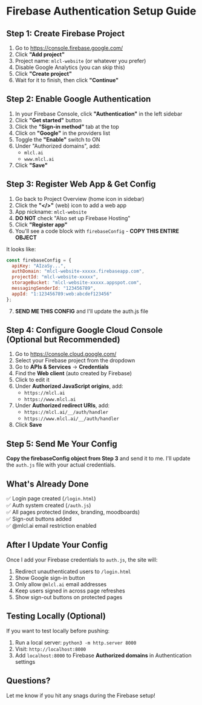 # Firebase Authentication Setup Guide

## Step 1: Create Firebase Project

1. Go to https://console.firebase.google.com/
2. Click **"Add project"**
3. Project name: `mlcl-website` (or whatever you prefer)
4. Disable Google Analytics (you can skip this)
5. Click **"Create project"**
6. Wait for it to finish, then click **"Continue"**

## Step 2: Enable Google Authentication

1. In your Firebase Console, click **"Authentication"** in the left sidebar
2. Click **"Get started"** button
3. Click the **"Sign-in method"** tab at the top
4. Click on **"Google"** in the providers list
5. Toggle the **"Enable"** switch to ON
6. Under "Authorized domains", add:
   - `mlcl.ai`
   - `www.mlcl.ai`
7. Click **"Save"**

## Step 3: Register Web App & Get Config

1. Go back to Project Overview (home icon in sidebar)
2. Click the **"</>"** (web) icon to add a web app
3. App nickname: `mlcl-website`
4. **DO NOT** check "Also set up Firebase Hosting"
5. Click **"Register app"**
6. You'll see a code block with `firebaseConfig` - **COPY THIS ENTIRE OBJECT**

It looks like:
```javascript
const firebaseConfig = {
  apiKey: "AIzaSy...",
  authDomain: "mlcl-website-xxxxx.firebaseapp.com",
  projectId: "mlcl-website-xxxxx",
  storageBucket: "mlcl-website-xxxxx.appspot.com",
  messagingSenderId: "123456789",
  appId: "1:123456789:web:abcdef123456"
};
```

7. **SEND ME THIS CONFIG** and I'll update the auth.js file

## Step 4: Configure Google Cloud Console (Optional but Recommended)

1. Go to https://console.cloud.google.com/
2. Select your Firebase project from the dropdown
3. Go to **APIs & Services** → **Credentials**
4. Find the **Web client** (auto created by Firebase)
5. Click to edit it
6. Under **Authorized JavaScript origins**, add:
   - `https://mlcl.ai`
   - `https://www.mlcl.ai`
7. Under **Authorized redirect URIs**, add:
   - `https://mlcl.ai/__/auth/handler`
   - `https://www.mlcl.ai/__/auth/handler`
8. Click **Save**

## Step 5: Send Me Your Config

**Copy the firebaseConfig object from Step 3** and send it to me. I'll update the `auth.js` file with your actual credentials.

## What's Already Done

✅ Login page created (`/login.html`)  
✅ Auth system created (`/auth.js`)  
✅ All pages protected (index, branding, moodboards)  
✅ Sign-out buttons added  
✅ @mlcl.ai email restriction enabled  

## After I Update Your Config

Once I add your Firebase credentials to `auth.js`, the site will:

1. Redirect unauthenticated users to `/login.html`
2. Show Google sign-in button
3. Only allow `@mlcl.ai` email addresses
4. Keep users signed in across page refreshes
5. Show sign-out buttons on protected pages

## Testing Locally (Optional)

If you want to test locally before pushing:

1. Run a local server: `python3 -m http.server 8000`
2. Visit: `http://localhost:8000`
3. Add `localhost:8000` to Firebase **Authorized domains** in Authentication settings

## Questions?

Let me know if you hit any snags during the Firebase setup!

